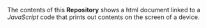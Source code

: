 The contents of this **Repository** shows a html document linked to a _JavaScript_ code that prints out contents on the screen of a device.

